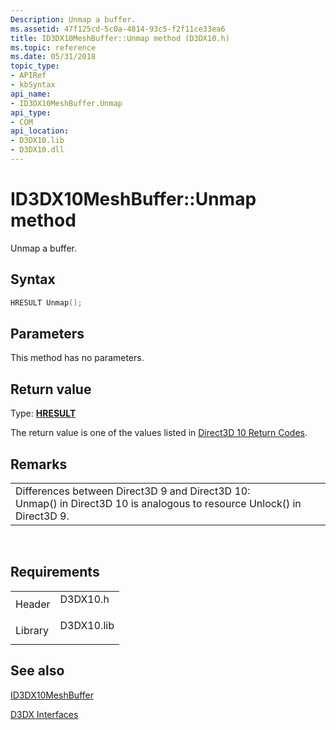```yaml
---
Description: Unmap a buffer.
ms.assetid: 47f125cd-5c0a-4814-93c5-f2f11ce33ea6
title: ID3DX10MeshBuffer::Unmap method (D3DX10.h)
ms.topic: reference
ms.date: 05/31/2018
topic_type: 
- APIRef
- kbSyntax
api_name: 
- ID3DX10MeshBuffer.Unmap
api_type: 
- COM
api_location: 
- D3DX10.lib
- D3DX10.dll
---
```


# ID3DX10MeshBuffer::Unmap method

Unmap a buffer.

## Syntax


```C++
HRESULT Unmap();
```



## Parameters

This method has no parameters.

## Return value

Type: **[**HRESULT**](https://msdn.microsoft.com/library/Bb401631(v=MSDN.10).aspx)**

The return value is one of the values listed in [Direct3D 10 Return Codes](d3d10-graphics-reference-returnvalues.md).

## Remarks



|                                                                                                                                               |
|-----------------------------------------------------------------------------------------------------------------------------------------------|
| Differences between Direct3D 9 and Direct3D 10:<br/> Unmap() in Direct3D 10 is analogous to resource Unlock() in Direct3D 9.<br/> |



 

## Requirements



|                    |                                                                                       |
|--------------------|---------------------------------------------------------------------------------------|
| Header<br/>  | <dl> <dt>D3DX10.h</dt> </dl>   |
| Library<br/> | <dl> <dt>D3DX10.lib</dt> </dl> |



## See also

<dl> <dt>

[ID3DX10MeshBuffer](id3dx10meshbuffer.md)
</dt> <dt>

[D3DX Interfaces](d3d10-graphics-reference-d3dx10-interfaces.md)
</dt> </dl>

 

 




